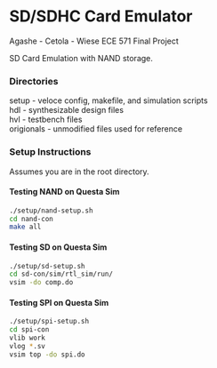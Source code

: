 # SD/SDHC Card Emulator
Agashe - Cetola - Wiese
ECE 571 Final Project

SD Card Emulation with NAND storage.

### Directories  
setup - veloce config, makefile, and simulation scripts  
hdl - synthesizable design files  
hvl - testbench files  
origionals - unmodified files used for reference

### Setup Instructions
Assumes you are in the root directory.

#### Testing NAND on Questa Sim
```bash
./setup/nand-setup.sh  
cd nand-con  
make all  
```

#### Testing SD on Questa Sim
```bash
./setup/sd-setup.sh  
cd sd-con/sim/rtl_sim/run/  
vsim -do comp.do  
```

#### Testing SPI on Questa Sim
```bash
./setup/spi-setup.sh  
cd spi-con  
vlib work  
vlog *.sv
vsim top -do spi.do
```
